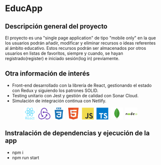 # EducApp

## Descripción general del proyecto

El proyecto es una "single page application" de tipo "mobile only" en la que los usuarios podrán añadir, modificar y eliminar recursos o ideas referentes al ámbito educativo. Estos recursos podrán ser almacenados por otros usuarios en listas de favoritos, siempre y cuando, se hayan registrado(register) e
iniciado sesión(log in) previamente.

## Otra información de interés

- Front-end desarrollado con la librería de React, gestionando el estado con Redux y siguiendo los patrones SOLID.
- Testing unitario con Jest y gestión de calidad con Sonar Cloud.
- Simulación de integración continua con Netlify.

<div align="center">
  <img src="https://github.com/devicons/devicon/blob/master/icons/react/react-original-wordmark.svg" title="React" alt="React" width="40" height="40"/>&nbsp;
  <img src="https://github.com/devicons/devicon/blob/master/icons/redux/redux-original.svg" title="Redux" alt="Redux " width="40" height="40"/>&nbsp;
  <img src="https://github.com/devicons/devicon/blob/master/icons/css3/css3-plain-wordmark.svg"  title="CSS3" alt="CSS" width="40" height="40"/>&nbsp;
  <img src="https://github.com/devicons/devicon/blob/master/icons/html5/html5-original.svg" title="HTML5" alt="HTML" width="40" height="40"/>&nbsp;
  <img src="https://github.com/devicons/devicon/blob/master/icons/javascript/javascript-original.svg" title="JavaScript" alt="JavaScript" width="40" height="40"/>&nbsp;
    <img src="https://github.com/devicons/devicon/blob/master/icons/typescript/typescript-original.svg" title="typeScript" alt="JavaScript" width="40" height="40"/>&nbsp;
  <img src="https://github.com/devicons/devicon/blob/master/icons/mongodb/mongodb-original.svg" title="MySQL"  alt="mongo" width="40" height="40"/>&nbsp;
  <img src="https://github.com/devicons/devicon/blob/master/icons/nodejs/nodejs-original-wordmark.svg" title="NodeJS" alt="NodeJS" width="40" height="40"/>&nbsp;
</div>

## Instralación de dependencias y ejecución de la app
- npm i
- npm run start
